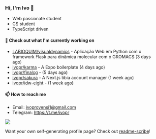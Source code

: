 ### Hi, I'm Ivo 👋

* Web passionate student
* CS student
* TypeScript driven

#### 👷 Check out what I'm currently working on

- [LABIOQUIM/visualdynamics](https://github.com/LABIOQUIM/visualdynamics) - Aplicação Web em Python com o framework Flask para dinâmica molecular com o GROMACS (3 days ago)
- [ivopr/karma](https://github.com/ivopr/karma) - A Expo boilerplate (4 days ago)
- [ivopr/finalcg](https://github.com/ivopr/finalcg) -  (5 days ago)
- [ivopr/sakura](https://github.com/ivopr/sakura) - A Next.js tibia account manager (1 week ago)
- [ivopr/idw-eight](https://github.com/ivopr/idw-eight) -  (1 week ago)

#### 📫 How to reach me

- Email: [ivoprovensi1@gmail.com](mailto://ivoprovensi1@gmail.com)
- Telegram: https://t.me/ivopr

![](https://github-readme-stats.vercel.app/api/top-langs/?username=ivopr&layout=compact&theme=react)

Want your own self-generating profile page? Check out [readme-scribe](https://github.com/muesli/readme-scribe)!
